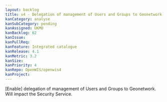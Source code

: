 ```yaml
---
layout: backlog
title: v4 - Delegation of management of Users and Groups to Geonetwork
kanCategory: analyse
kanSubCategory: pending
kanAssigned: UKMO
kanBacklog: 62
kanIssue:
kanPullReq:
kanFeature: Integrated catalogue
kanRelease: 4.1
kanMetric: 3.2
kanSize:
kanPriority: 4
kanRepo: OpenWIS/openwis4
kanProject:
---
```

[Enable] delegation of management of Users and Groups to Geonetwork. Will impact the Security Service.
